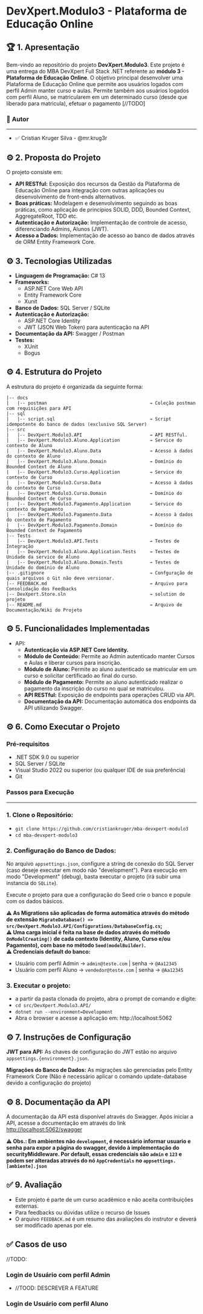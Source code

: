 # **DevXpert.Modulo3 - Plataforma de Educação Online**

## :trophy: **1. Apresentação**

Bem-vindo ao repositório do projeto **DevXpert.Modulo3**. Este projeto é uma entrega do MBA DevXpert Full Stack .NET referente ao **módulo 3 - Plataforma de Educação Online**.
O objetivo principal desenvolver uma Plataforma de Educação Online que permite aos usuários logados com perfil Admin manter curso e aulas. 
Permite também aos usuários logados com perfil Aluno, se matricularem em um determinado curso (desde que liberado para matricula), efetuar o pagamento [//TODO]

### :notebook: **Autor**
---

- :white_check_mark: Cristian Kruger Silva - @mr.krug3r

## :gear: **2. Proposta do Projeto**

O projeto consiste em:

- **API RESTful:** Exposição dos recursos da Gestão da Plataforma de Educação Online para integração com outras aplicações ou desenvolvimento de front-ends alternativos.
- **Boas práticas:** Modelagem e desenvolvimento seguindo as boas práticas, como aplicação de princípios SOLID, DDD, Bounded Context, AggregateRoot, TDD etc.
- **Autenticação e Autorização:** Implementação de controle de acesso, diferenciando Admins, Alunos (JWT).
- **Acesso a Dados:** Implementação de acesso ao banco de dados através de ORM Entity Framework Core.

## :gear: **3. Tecnologias Utilizadas**

- **Linguagem de Programação:** C# 13
- **Frameworks:**
  - ASP.NET Core Web API  
  - Entity Framework Core  
  - Xunit
- **Banco de Dados:** SQL Server / SQLite
- **Autenticação e Autorização:**
  - ASP.NET Core Identity
  - JWT (JSON Web Token) para autenticação na API
- **Documentação da API:** Swagger / Postman
- **Testes:** 
  - XUnit
  - Bogus

## :gear: **4. Estrutura do Projeto**

A estrutura do projeto é organizada da seguinte forma:

```
|-- docs
|   |-- postman                                      → Coleção postman com requisições para API
|-- sql
|   |-- script.sql                                   → Script idempotente do banco de dados (exclusivo SQL Server)
|-- src
|   |-- DevXpert.Modulo3.API                         → API RESTful.
|   |-- DevXpert.Modulo3.Aluno.Application           → Service do contexto de Aluno
|   |-- DevXpert.Modulo3.Aluno.Data                  → Acesso à dados do contexto de Aluno
|   |-- DevXpert.Modulo3.Aluno.Domain                → Domínio do Bounded Context de Aluno
|   |-- DevXpert.Modulo3.Curso.Application           → Service do contexto de Curso
|   |-- DevXpert.Modulo3.Curso.Data                  → Acesso à dados do contexto de Curso
|   |-- DevXpert.Modulo3.Curso.Domain                → Domínio do Bounded Context de Curso
|   |-- DevXpert.Modulo3.Pagamento.Application       → Service do contexto de Pagamento
|   |-- DevXpert.Modulo3.Pagamento.Data              → Acesso à dados do contexto de Pagamento
|   |-- DevXpert.Modulo3.Pagamento.Domain            → Domínio do Bounded Context de Pagamento
|-- Tests
|   |-- DevXpert.Modulo3.API.Tests                   → Testes de Integração
|   |-- DevXpert.Modulo3.Aluno.Application.Tests     → Testes de Unidade da service de Aluno
|   |-- DevXpert.Modulo3.Aluno.Domain.Tests          → Testes de Unidade do domínio de Aluno
|-- .gitignore                                       → Confguração de quais arquivos o Git não deve versionar.
|-- FEEDBACK.md                                      → Arquivo para Consolidação dos Feedbacks
|-- DevXpert.Store.sln                               → solution do projeto
|-- README.md                                        → Arquivo de Documentação/Wiki do Projeto
```
## :gear: **5. Funcionalidades Implementadas**

- API:
  - **Autenticação via ASP.NET Core Identity.**
  - **Módulo de Conteúdo:** Permite ao Admin autenticado manter Cursos e Aulas e liberar cursos para inscrição.
  - **Módulo de Aluno:** Permite ao aluno autenticado se matricular em um curso e solicitar certificado ao final do curso.
  - **Módulo de Pagamento:** Permite ao aluno autenticado realizar o pagamento da inscrição do curso no qual se matriculou.
  - **API RESTful:** Exposição de endpoints para operações CRUD via API.
  - **Documentação da API:** Documentação automática dos endpoints da API utilizando Swagger.  

## :gear: **6. Como Executar o Projeto**

### **Pré-requisitos**

- .NET SDK 9.0 ou superior
- SQL Server / SQLite
- Visual Studio 2022 ou superior (ou qualquer IDE de sua preferência)
- Git

### **Passos para Execução**
---
### 1. **Clone o Repositório:**
   - `git clone https://github.com/cristiankruger/mba-devxpert-modulo3`
   - `cd mba-devxpert-modulo3`

### 2. Configuração do Banco de Dados:
  
No arquivo `appsettings.json`, configure a string de conexão do SQL Server (caso deseje executar em modo não "development"). Para execução em modo "Development" (debug), basta executar o projeto (irá subir uma instancia do `SQLite`).

Execute o projeto para que a configuração do Seed crie o banco e popule com os dados básicos.

**:warning: As Migrations são aplicadas de forma automática através do método de extensão `MigrateDatabase() => src/DevXpert.Modulo3.API/Configurations/DatabaseConfig.cs`;**<br>
**:warning: Uma carga inicial é feita na base de dados através do método `OnModelCreating()` de cada contexto (Identity, Aluno, Curso e/ou Pagamento), com base no método `Seed(modelBuilder)`.**<br>
**:warning: Credenciais default do banco:**
  - Usuário com perfil Admin &rarr; `admin@teste.com` | senha &rarr; `@Aa12345`<br>
  - Usuário com perfil Aluno &rarr; `vendedor@teste.com` | senha &rarr; `@Aa12345`<br>

### 3. **Executar o projeto:**
   - a partir da pasta clonada do projeto, abra o prompt de comando e digite:
   - `cd src/DevXpert.Modulo3.API/`
   - `dotnet run --environment=Development`
   - Abra o browser e acesse a aplicação em: http://localhost:5062

## :gear: **7. Instruções de Configuração**

**JWT para API:** As chaves de configuração do JWT estão no arquivo `appsettings.{environment}.json`.

**Migrações do Banco de Dados:** As migrações são gerenciadas pelo Entity Framework Core (Não é necessário aplicar o comando update-database devido a configuração do projeto)

## :gear: **8. Documentação da API**

A documentação da API está disponível através do Swagger. Após iniciar a API, acesse a documentação em através do link [http://localhost:5062/swagger](http://localhost:5062/swagger)

**:warning: Obs.: Em ambientes não `development`, é necessário informar usuario e senha para expor a página do swagger, devido à implementação do securityMiddleware. Por default, essas credenciais são `admin` e `123` e podem ser alteradas através do nó `AppCredentials` no `appsettings.[ambiente].json`**

## :white_check_mark: **9. Avaliação**

- Este projeto é parte de um curso acadêmico e não aceita contribuições externas. 
- Para feedbacks ou dúvidas utilize o recurso de Issues
- O arquivo `FEEDBACK.md` é um resumo das avaliações do instrutor e deverá ser modificado apenas por ele.

## :white_check_mark: **Casos de uso**

//TODO:
### Login de Usuário com perfil Admin
- //TOOD: DESCREVER A FEATURE

### Login de Usuário com perfil Aluno
